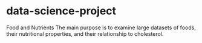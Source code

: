 # data-science-project
Food and Nutrients 
The main purpose is to examine large datasets of foods, their nutritional properties, and their relationship to cholesterol.
